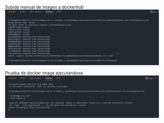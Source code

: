 Subida manual de imagen a dockerhub
![Alt text](image.png)

Prueba de docker image ejecutandose
![Alt text](image-1.png)

